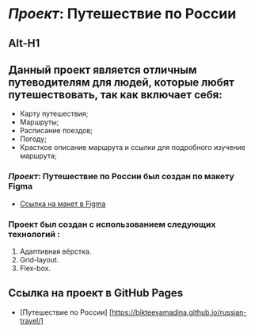 # **_Проект_: Путешествие по России**
Alt-H1
------
## Данный проект является отличным путеводителям для людей, которые любят путешествовать, так как включает себя:

* Карту путешествия;
* Маршруты;
* Расписание поездов;
* Погоду;
* Красткое описание маршрута и ссылки для подробного изучение маршрута;

### **_Проект_: Путешествие по России** был создан по макету **Figma**

* [Ссылка на макет в Figma](https://www.figma.com/file/5S2WSbEFL6awjVWJ0NWL8Q/Sprint-3_-Russia-_-desktop-mobile?node-id=28503%3A0)

### **Проект был создан с использованием следующих технологий :**
1. Адаптивная вёрстка.
2. Grid-layout.
3. Flex-box.

## **Ссылка на проект в GitHub Pages**
* [Путешествие по России] [https://bikteevamadina.github.io/russian-travel/]

